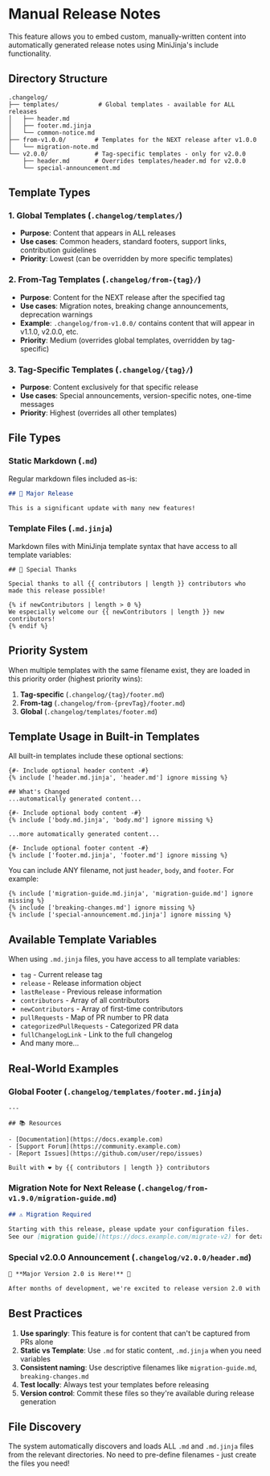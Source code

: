 # Manual Release Notes

This feature allows you to embed custom, manually-written content into automatically generated release notes using MiniJinja's include functionality.

## Directory Structure

```
.changelog/
├── templates/           # Global templates - available for ALL releases
│   ├── header.md
│   ├── footer.md.jinja
│   └── common-notice.md
├── from-v1.0.0/        # Templates for the NEXT release after v1.0.0
│   └── migration-note.md
└── v2.0.0/             # Tag-specific templates - only for v2.0.0
    ├── header.md       # Overrides templates/header.md for v2.0.0
    └── special-announcement.md
```

## Template Types

### 1. Global Templates (`.changelog/templates/`)
- **Purpose**: Content that appears in ALL releases
- **Use cases**: Common headers, standard footers, support links, contribution guidelines
- **Priority**: Lowest (can be overridden by more specific templates)

### 2. From-Tag Templates (`.changelog/from-{tag}/`)
- **Purpose**: Content for the NEXT release after the specified tag
- **Use cases**: Migration notes, breaking change announcements, deprecation warnings
- **Example**: `.changelog/from-v1.0.0/` contains content that will appear in v1.1.0, v2.0.0, etc.
- **Priority**: Medium (overrides global templates, overridden by tag-specific)

### 3. Tag-Specific Templates (`.changelog/{tag}/`)
- **Purpose**: Content exclusively for that specific release
- **Use cases**: Special announcements, version-specific notes, one-time messages
- **Priority**: Highest (overrides all other templates)

## File Types

### Static Markdown (`.md`)
Regular markdown files included as-is:

```markdown
## 🎉 Major Release

This is a significant update with many new features!
```

### Template Files (`.md.jinja`)
Markdown files with MiniJinja template syntax that have access to all template variables:

```jinja
## 🙏 Special Thanks

Special thanks to all {{ contributors | length }} contributors who made this release possible!

{% if newContributors | length > 0 %}
We especially welcome our {{ newContributors | length }} new contributors!
{% endif %}
```

## Priority System

When multiple templates with the same filename exist, they are loaded in this priority order (highest priority wins):

1. **Tag-specific** (`.changelog/{tag}/footer.md`)
2. **From-tag** (`.changelog/from-{prevTag}/footer.md`)
3. **Global** (`.changelog/templates/footer.md`)

## Template Usage in Built-in Templates

All built-in templates include these optional sections:

```jinja
{#- Include optional header content -#}
{% include ['header.md.jinja', 'header.md'] ignore missing %}

## What's Changed
...automatically generated content...

{#- Include optional body content -#}
{% include ['body.md.jinja', 'body.md'] ignore missing %}

...more automatically generated content...

{#- Include optional footer content -#}
{% include ['footer.md.jinja', 'footer.md'] ignore missing %}
```

You can include ANY filename, not just `header`, `body`, and `footer`. For example:

```jinja
{% include ['migration-guide.md.jinja', 'migration-guide.md'] ignore missing %}
{% include ['breaking-changes.md'] ignore missing %}
{% include ['special-announcement.md.jinja'] ignore missing %}
```

## Available Template Variables

When using `.md.jinja` files, you have access to all template variables:

- `tag` - Current release tag
- `release` - Release information object
- `lastRelease` - Previous release information
- `contributors` - Array of all contributors
- `newContributors` - Array of first-time contributors
- `pullRequests` - Map of PR number to PR data
- `categorizedPullRequests` - Categorized PR data
- `fullChangelogLink` - Link to the full changelog
- And many more...

## Real-World Examples

### Global Footer (`.changelog/templates/footer.md.jinja`)
```jinja
---

## 📚 Resources

- [Documentation](https://docs.example.com)
- [Support Forum](https://community.example.com)
- [Report Issues](https://github.com/user/repo/issues)

Built with ❤️ by {{ contributors | length }} contributors
```

### Migration Note for Next Release (`.changelog/from-v1.9.0/migration-guide.md`)
```markdown
## ⚠️ Migration Required

Starting with this release, please update your configuration files.
See our [migration guide](https://docs.example.com/migrate-v2) for details.
```

### Special v2.0.0 Announcement (`.changelog/v2.0.0/header.md`)
```markdown
🎊 **Major Version 2.0 is Here!** 🎊

After months of development, we're excited to release version 2.0 with a completely redesigned architecture.
```

## Best Practices

1. **Use sparingly**: This feature is for content that can't be captured from PRs alone
2. **Static vs Template**: Use `.md` for static content, `.md.jinja` when you need variables
3. **Consistent naming**: Use descriptive filenames like `migration-guide.md`, `breaking-changes.md`
4. **Test locally**: Always test your templates before releasing
5. **Version control**: Commit these files so they're available during release generation

## File Discovery

The system automatically discovers and loads ALL `.md` and `.md.jinja` files from the relevant directories. No need to pre-define filenames - just create the files you need!
